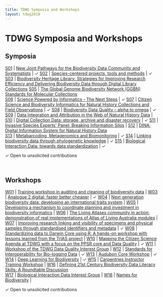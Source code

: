 ```yaml
---  
title: TDWG Symposia and Workshops
layout: tdwg2018
---  
```


# TDWG Symposia and Workshops

## Symposia

[S01](/sessions/S01) | [New Joint Pathways for the Biodiversity Data Community and Systematists](/sessions/S01) | &#10003;
[S02](/sessions/S02) | [Species-centered projects, tools and methods](/sessions/S02) | &#10003;
[S03](/sessions/S03) | [Biodiversity Heritage Library: Strategies for Improving Research Efficiency and Delivering Biodiversity Data through Digital Library Collections](/sessions/S03)
[S05](/sessions/S05) | [The Global Genome Biodiversity Network (GGBN) Standards for Molecular Collections](/sessions/S05)  
[S06](/sessions/S06) | [Science Powered by Informatics - The Next Steps](/sessions/S06)  | &#10003;
[S07](/sessions/S07) | [Citizen Science and Biodiversity Informatics for Natural History Collections and Field Observations](/sessions/S07) | &#10003;
[S08](/sessions/S08) | [Biodiversity Data Quality – alpha to omega](/sessions/S08)  | &#10003;
[S09](/sessions/S09) | [Data Integration and Attribution in the Web of Natural History Data](/sessions/S09) |
[S10](/sessions/S10) | [Digital Collection Data: storage, archive and disaster recovery](/sessions/S10) | &#10003;
[S11](/sessions/S11) | [Invasive Species Experts' Panel: Breaking Information Silos](/sessions/S11) |
[S12](/sessions/S12) | [DINA: Digital Information System for Natural History Data](/sessions/S12)  
[S13](/sessions/S13) | [Metabarcoding, Metagenomics and Biomonitoring](/sessions/S13) | &#10003;
[S14](/sessions/S14) | [Linking biodiversity data through phylogenetic knowledge](/sessions/S14) | &#10003;
[S15](/sessions/S15) | [Biological Interaction Data: towards data standardization](/sessions/S15) | &#10003;

&#10003; Open to unsolicited contributions

<br />

## Workshops

[W01](/sessions/W01) | [Training workshop in auditing and cleaning of biodiversity data](/sessions/W01) |
[W03](/sessions/W03) | [Analogue 2 digital: faster better cheaper](/sessions/W03) | &#10003;
[W04](/sessions/W04) | [Next generation biodiversity data: developing an international traits system](/sessions/W04) |
[W05](/sessions/W05) | [Developing a mechanism to coordinate planning and investment in biodiversity informatics](/sessions/W05) |
[W06](/sessions/W06) | [The Living Atlases community in action: demonstration of real implementations of Atlas of Living Australia modules](/sessions/W06) |
[W07](/sessions/W07) | [Improving research linking and visibility of specimens and physical samples through standardised identifiers and metadata](/sessions/W07) | &#10003;
[W08](/sessions/W08) | [Standardizing data to Darwin Core using R: A hands-on workshop with lessons learned from the TrIAS project](/sessions/W08) |
[W10](/sessions/W10) | [Mapping the Citizen Science Agenda at TDWG with a focus on the PPSR core and Data Quality](/sessions/W10) | &#10003;
[W11](/sessions/W11) | [Workshop of the TDWG Data Quality Interest Group](/sessions/W11) |
[W12](/sessions/W12) | [Standards for Interoperability for Bio-logging Data](/sessions/W12) | &#10003;
[W13](/sessions/W13) | [Audubon Core Workshop](/sessions/W13) | &#10003;
[W14](/sessions/W14) | [Deep Learning for Biodiversity](/sessions/W14) | &#10003;
[W15](/sessions/W15) | [Carpentries Instructor Training Workshop](/sessions/W15) |
[W16](/sessions/W16) | [Defining 21st Century Biodiversity Data Literacy Skills: A Roundtable Discussion](/sessions/W16)  
[W17](/sessions/W17) | [Biological Interaction Data Interest Group](/sessions/W17) |
[W18](/sessions/W18) | [Names for Biodiversity](/sessions/W18) |

&#10003; Open to unsolicited contributions
